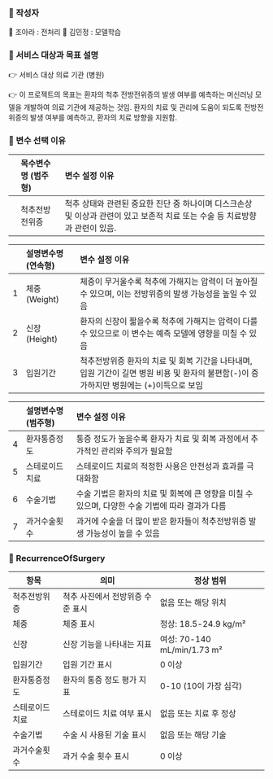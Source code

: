 
### 🌝 작성자

🙉 조아라 : 전처리
🙊 김민정 : 모델학습
  
  
### 🌝 서비스 대상과 목표 설명

 👉 서비스 대상  의료 기관 (병원)   
  
 👉 이 프로젝트의 목표는 환자의 척추 전방전위증의 발생 여부를 예측하는 머신러닝 모델을 개발하여 의료 기관에 제공하는 것임. 
  환자의 치료 및 관리에 도움이 되도록 전방전위증의 발생 여부를 예측하고, 환자의 치료 방향을 지원함.


### 🐫 변수 선택 이유

|    | 목수변수명 (범주형)           | 변수 설정 이유                                                                         |
|---:|:----------------|:----------------------------------------------------------------------------------------------------------|
|    |  척추전방전위증   |척추 상태와 관련된 중요한 진단 중 하나이며 디스크손상 및 이상과 관련이 있고 보존적 치료 또는 수술 등 치료방향과 관련이 있음.  

|    | 설명변수명 (연속형)           | 변수 설정 이유                                                                                   |
|---:|:----------------|:----------------------------------------------------------------------------------------------------------|
| 1  | 체중(Weight)    | 체중이 무거울수록 척추에 가해지는 압력이 더 높아질 수 있으며, 이는 전방위증의 발생 가능성을 높일 수 있음 |
| 2  | 신장(Height)    | 환자의 신장이 짧을수록 척추에 가해지는 압력이 다를 수 있으므로 이 변수는 예측 모델에 영향을 미칠 수 있음 |
| 3  | 입원기간        | 척추전방위증 환자의 치료 및 회복 기간을 나타내며, 입원 기간이 길면 병원 비용 및 환자의 불편함(-)이 증가하지만 병원에는 (+)이득으로 보임 |

|    | 설명변수명 (범주형)           | 변수 설정 이유                                                                                   |
|---:|:------------------|:---------------------------------------------------------------------------------------|
| 4  | 환자통증정도      | 통증 정도가 높을수록 환자가 치료 및 회복 과정에서 추가적인 관리와 주의가 필요함     |
| 5  | 스테로이드치료    | 스테로이드 치료의 적정한 사용은 안전성과 효과를 극대화함                            |
| 6  | 수술기법          | 수술 기법은 환자의 치료 및 회복에 큰 영향을 미칠 수 있으며, 다양한 수술 기법에 따라 결과가 다름 |
| 7  | 과거수술횟수      | 과거에 수술을 더 많이 받은 환자들이 척추전방위증 발생 가능성이 높을 수 있음          |


### 🌝 RecurrenceOfSurgery 

| 항목                | 의미                                   | 정상 범위                       |
|---------------------|---------------------------------------|----------------------------------|
| 척추전방위증       | 척추 사진에서 전방위증 수준 표시    | 없음 또는 해당 위치           |
| 체중                | 체중 표시                              | 정상: 18.5-24.9 kg/m²          |
| 신장                | 신장 기능을 나타내는 지표              | 여성: 70-140 mL/min/1.73 m²     |
| 입원기간            | 입원 기간 표시                         | 0 이상                           |
| 환자통증정도      | 환자의 통증 정도 평가 지표            | 0-10 (10이 가장 심각)           |
| 스테로이드치료    | 스테로이드 치료 여부 표시             | 없음 또는 치료 후 정상         |
| 수술기법            | 수술 시 사용된 기술 표시             | 없음 또는 해당 기술           |
| 과거수술횟수      | 과거 수술 횟수 표시                  | 0 이상                           |








